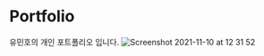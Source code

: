 # Portfolio
유민호의 개인 포트폴리오 입니다.
![Screenshot 2021-11-10 at 12 31 52](https://user-images.githubusercontent.com/23289744/141044867-b3ccf36a-83de-4927-b81c-8d03964d26c3.jpg)
